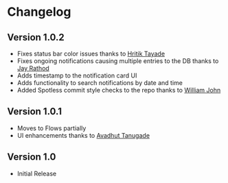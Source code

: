 # Changelog

## Version 1.0.2

* Fixes status bar color issues thanks to [Hritik Tayade](https://github.com/tayadehritik) 
* Fixes ongoing notifications causing multiple entries to the DB thanks to [Jay Rathod](https://github.com/zzjjaayy)
* Adds timestamp to the notification card UI
* Adds functionality to search notifications by date and time
* Added Spotless commit style checks to the repo thanks to [William John](https://github.com/goonerDroid)

## Version 1.0.1

* Moves to Flows partially
* UI enhancements thanks to [Avadhut Tanugade](https://github.com/mrwhoknows55)

## Version 1.0

* Initial Release